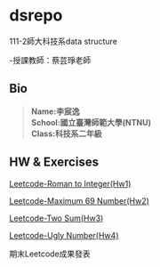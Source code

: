 # dsrepo

111-2師大科技系data structure

-授課教師：蔡芸琤老師

## Bio  
>**Name:李宸逸**  
>**School:國立臺灣師範大學(NTNU)**  
>**Class:科技系二年級**  

## HW & Exercises

[Leetcode-Roman to Integer(Hw1)](https://youtu.be/N-W8owIbUX4)

[Leetcode-Maximum 69 Number(Hw2)](https://youtu.be/-C-j_RLZ0c4)

[Leetcode-Two Sum(Hw3)](https://youtu.be/vuM-ge24r-c)

[Leetcode-Ugly Number(Hw4)](https://youtu.be/wzPXNTf8Ino)

期末Leetcode成果發表
